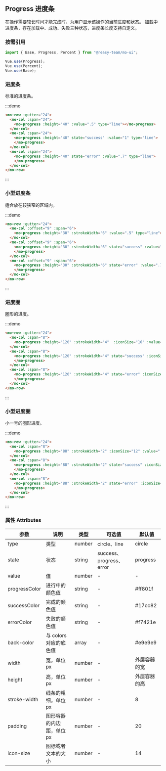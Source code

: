 ## Progress 进度条

在操作需要较长时间才能完成时，为用户显示该操作的当前进度和状态。 加载中进度条，存在加载中、成功、失败三种状态，进度条长度支持自定义。

### 按需引用

```js
import { Base, Progress, Percent } from "@reasy-team/mo-ui";

Vue.use(Progress);
Vue.use(Percent);
Vue.use(Base);
```

### 进度条

标准的进度条。

:::demo

```html
<mo-row :gutter="24">
  <mo-col :span="24">
    <mo-progress :height="40" :value=".5" type="line"></mo-progress>
  </mo-col>
  <mo-col :span="24">
    <mo-progress :height="40" state="success" :value="1" type="line">
    </mo-progress>
  </mo-col>
  <mo-col :span="24">
    <mo-progress :height="40" state="error" :value=".7" type="line">
    </mo-progress>
  </mo-col>
</mo-row>
```

:::

### 小型进度条

适合放在较狭窄的区域内。

:::demo

```html
<mo-row :gutter="24">
  <mo-col :offset="9" :span="6">
    <mo-progress :height="30" :strokeWidth="6" :value=".5" type="line"></mo-progress>
  </mo-col>
  <mo-col :offset="9" :span="6">
    <mo-progress :height="30" :strokeWidth="6" state="success" :value="1" type="line">
    </mo-progress>
  </mo-col>
  <mo-col :offset="9" :span="6">
    <mo-progress :height="30" :strokeWidth="6" state="error" :value=".7" type="line">
    </mo-progress>
  </mo-col>
</mo-row>
```

:::



### 进度圈

圈形的进度。

:::demo

```html
<mo-row :gutter="24">
  <mo-col :span="8">
    <mo-progress :height="120" :strokeWidth="4"  :iconSize="16" :value=".7"></mo-progress>
  </mo-col>
  <mo-col :span="8">
    <mo-progress :height="120" :strokeWidth="4" state="success" :iconSize="24" :value="1">
    </mo-progress>
  </mo-col>
  <mo-col :span="8">
    <mo-progress :height="120" :strokeWidth="4" state="error" :iconSize="24" :value=".7">
    </mo-progress>
  </mo-col>
</mo-row>

```

:::

### 小型进度圈

小一号的圈形进度。

:::demo

```html
<mo-row :gutter="24">
  <mo-col :span="8">
    <mo-progress :height="88" :strokeWidth="2" :iconSize="12" :value=".7"></mo-progress>
  </mo-col>
  <mo-col :span="8">
    <mo-progress :height="88" :strokeWidth="2" state="success" :iconSize="16" :value="1">
    </mo-progress>
  </mo-col>
  <mo-col :span="8">
    <mo-progress :height="88" :strokeWidth="2" state="error" :iconSize="16" :value=".7">
    </mo-progress>
  </mo-col>
</mo-row>

```

:::

### 属性 Attributes

| 参数         | 说明                      | 类型   | 可选值       | 默认值       |
| ------------ | ------------------------- | ------ | ------------ | ------------ |
| type         | 类型                      | number | circle、line | circle       |
| state        | 状态                      | string | success、progress、error  | progress    |
| value        | 值                        | number | -            | -            |
| progressColor | 进行中的颜色值          | string  | -            | #ff801f  |
| successColor  | 完成的颜色值          | string  | -            | #17cc82         |
| errorColor  | 失败的颜色值          | string  | -            | #f7421e         |
| back-color   | 与 colors 对应的底色值    | array  | -            | #e9e9e9  |
| width        | 宽，单位 px               | number | -            | 外层容器的宽 |
| height       | 高，单位 px               | number | -            | 外层容器的高 |
| stroke-width | 线条的粗细，单位 px       | number | -            | 8            |
| padding      | 图形容器的内边距，单位 px | number | -            | 20           |
| icon-size    | 图标或者文本的大小 | number | -            | 14         |

